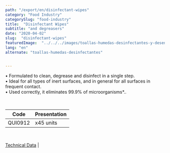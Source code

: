 ```yaml
---
path: "/export/en/disinfectant-wipes"
category: "Food Industry"
categorySlug: "food-industry"
title:  "Disinfectant Wipes"
subtitle: "and degreasers"
date: "2020-04-02"
slug:  "disinfectant-wipes"
featuredImage:  "../../../images/toallas-humedas-desinfectantes-y-desengrasantes.jpg"
lang: "en"
alternate: "toallas-humedas-desinfectantes"


---
```

• Formulated to clean, degrease and disinfect in a single step. <br/>
• Ideal for all types of inert surfaces, and in general for all surfaces in frequent contact. <br/>
• Used correctly, it eliminates 99.9% of microorganisms*..

 <br/>
<table class="min-w-full md:min-w-0 divide-y-2 divide-white">
          <thead class=" bg-white">
            <tr>
              <th scope="col" class="px-2 py-2 text-center text-xs font-medium text-white bg-primary-default  tracking-wider">
                Code
              </th>
              <th scope="col" class="px-2 py-2 text-center text-xs font-medium text-white bg-primary-lighter tracking-wider">
                Presentation
              </th>
            </tr>
          </thead>
          <tbody>
            <tr class="bg-gray-300">
              <td class="px-2 py-2 whitespace-nowrap text-xs text-gray-700 text-center">
              QUI0912
              </td>
              <td class="px-2 py-2 whitespace-nowrap text-xs text-gray-700 text-center">
              x45 units
              </td>
            </tr>
          </tbody>
        </table>
        <br>

 <a href="../../../files/FT-exportacion-toallas-humedas-desinfectantes.pdf" target="_blank" rel="noopener">Technical Data</a> |
 
